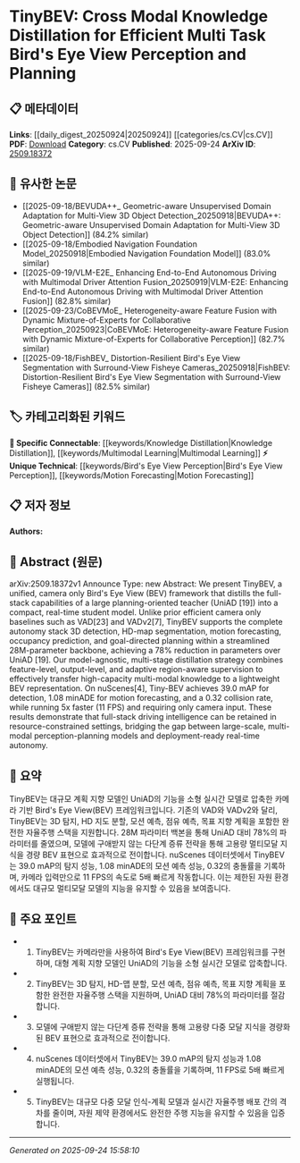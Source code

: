 <!-- KEYWORD_LINKING_METADATA:
{
  "processed_timestamp": "2025-09-24T15:58:10.319392",
  "vocabulary_version": "1.0",
  "selected_keywords": [
    "Bird's Eye View Perception",
    "Knowledge Distillation",
    "Multimodal Learning",
    "Motion Forecasting"
  ],
  "rejected_keywords": [],
  "similarity_scores": {
    "Bird's Eye View Perception": 0.78,
    "Knowledge Distillation": 0.82,
    "Multimodal Learning": 0.8,
    "Motion Forecasting": 0.75
  },
  "extraction_method": "AI_prompt_based",
  "budget_applied": true,
  "candidates_json": {
    "candidates": [
      {
        "surface": "Bird's Eye View",
        "canonical": "Bird's Eye View Perception",
        "aliases": [
          "BEV"
        ],
        "category": "unique_technical",
        "rationale": "Key concept for understanding the spatial perception approach used in autonomous driving.",
        "novelty_score": 0.75,
        "connectivity_score": 0.65,
        "specificity_score": 0.85,
        "link_intent_score": 0.78
      },
      {
        "surface": "Knowledge Distillation",
        "canonical": "Knowledge Distillation",
        "aliases": [],
        "category": "specific_connectable",
        "rationale": "Central to the model's ability to transfer knowledge from a larger model to a smaller one.",
        "novelty_score": 0.55,
        "connectivity_score": 0.88,
        "specificity_score": 0.7,
        "link_intent_score": 0.82
      },
      {
        "surface": "Multi Task Learning",
        "canonical": "Multimodal Learning",
        "aliases": [
          "MTL"
        ],
        "category": "specific_connectable",
        "rationale": "Relates to the integration of multiple tasks within a single framework.",
        "novelty_score": 0.6,
        "connectivity_score": 0.85,
        "specificity_score": 0.78,
        "link_intent_score": 0.8
      },
      {
        "surface": "Motion Forecasting",
        "canonical": "Motion Forecasting",
        "aliases": [],
        "category": "unique_technical",
        "rationale": "Specific task within the perception and planning framework that is critical for autonomous systems.",
        "novelty_score": 0.7,
        "connectivity_score": 0.6,
        "specificity_score": 0.82,
        "link_intent_score": 0.75
      }
    ],
    "ban_list_suggestions": [
      "autonomy stack",
      "streamlined backbone"
    ]
  },
  "decisions": [
    {
      "candidate_surface": "Bird's Eye View",
      "resolved_canonical": "Bird's Eye View Perception",
      "decision": "linked",
      "scores": {
        "novelty": 0.75,
        "connectivity": 0.65,
        "specificity": 0.85,
        "link_intent": 0.78
      }
    },
    {
      "candidate_surface": "Knowledge Distillation",
      "resolved_canonical": "Knowledge Distillation",
      "decision": "linked",
      "scores": {
        "novelty": 0.55,
        "connectivity": 0.88,
        "specificity": 0.7,
        "link_intent": 0.82
      }
    },
    {
      "candidate_surface": "Multi Task Learning",
      "resolved_canonical": "Multimodal Learning",
      "decision": "linked",
      "scores": {
        "novelty": 0.6,
        "connectivity": 0.85,
        "specificity": 0.78,
        "link_intent": 0.8
      }
    },
    {
      "candidate_surface": "Motion Forecasting",
      "resolved_canonical": "Motion Forecasting",
      "decision": "linked",
      "scores": {
        "novelty": 0.7,
        "connectivity": 0.6,
        "specificity": 0.82,
        "link_intent": 0.75
      }
    }
  ]
}
-->

# TinyBEV: Cross Modal Knowledge Distillation for Efficient Multi Task Bird's Eye View Perception and Planning

## 📋 메타데이터

**Links**: [[daily_digest_20250924|20250924]] [[categories/cs.CV|cs.CV]]
**PDF**: [Download](https://arxiv.org/pdf/2509.18372.pdf)
**Category**: cs.CV
**Published**: 2025-09-24
**ArXiv ID**: [2509.18372](https://arxiv.org/abs/2509.18372)

## 🔗 유사한 논문
- [[2025-09-18/BEVUDA++_ Geometric-aware Unsupervised Domain Adaptation for Multi-View 3D Object Detection_20250918|BEVUDA++: Geometric-aware Unsupervised Domain Adaptation for Multi-View 3D Object Detection]] (84.2% similar)
- [[2025-09-18/Embodied Navigation Foundation Model_20250918|Embodied Navigation Foundation Model]] (83.0% similar)
- [[2025-09-19/VLM-E2E_ Enhancing End-to-End Autonomous Driving with Multimodal Driver Attention Fusion_20250919|VLM-E2E: Enhancing End-to-End Autonomous Driving with Multimodal Driver Attention Fusion]] (82.8% similar)
- [[2025-09-23/CoBEVMoE_ Heterogeneity-aware Feature Fusion with Dynamic Mixture-of-Experts for Collaborative Perception_20250923|CoBEVMoE: Heterogeneity-aware Feature Fusion with Dynamic Mixture-of-Experts for Collaborative Perception]] (82.7% similar)
- [[2025-09-18/FishBEV_ Distortion-Resilient Bird's Eye View Segmentation with Surround-View Fisheye Cameras_20250918|FishBEV: Distortion-Resilient Bird's Eye View Segmentation with Surround-View Fisheye Cameras]] (82.5% similar)

## 🏷️ 카테고리화된 키워드
**🔗 Specific Connectable**: [[keywords/Knowledge Distillation|Knowledge Distillation]], [[keywords/Multimodal Learning|Multimodal Learning]]
**⚡ Unique Technical**: [[keywords/Bird's Eye View Perception|Bird's Eye View Perception]], [[keywords/Motion Forecasting|Motion Forecasting]]

## 📋 저자 정보

**Authors:** 

## 📄 Abstract (원문)

arXiv:2509.18372v1 Announce Type: new 
Abstract: We present TinyBEV, a unified, camera only Bird's Eye View (BEV) framework that distills the full-stack capabilities of a large planning-oriented teacher (UniAD [19]) into a compact, real-time student model. Unlike prior efficient camera only baselines such as VAD[23] and VADv2[7], TinyBEV supports the complete autonomy stack 3D detection, HD-map segmentation, motion forecasting, occupancy prediction, and goal-directed planning within a streamlined 28M-parameter backbone, achieving a 78% reduction in parameters over UniAD [19]. Our model-agnostic, multi-stage distillation strategy combines feature-level, output-level, and adaptive region-aware supervision to effectively transfer high-capacity multi-modal knowledge to a lightweight BEV representation. On nuScenes[4], Tiny-BEV achieves 39.0 mAP for detection, 1.08 minADE for motion forecasting, and a 0.32 collision rate, while running 5x faster (11 FPS) and requiring only camera input. These results demonstrate that full-stack driving intelligence can be retained in resource-constrained settings, bridging the gap between large-scale, multi-modal perception-planning models and deployment-ready real-time autonomy.

## 📝 요약

TinyBEV는 대규모 계획 지향 모델인 UniAD의 기능을 소형 실시간 모델로 압축한 카메라 기반 Bird's Eye View(BEV) 프레임워크입니다. 기존의 VAD와 VADv2와 달리, TinyBEV는 3D 탐지, HD 지도 분할, 모션 예측, 점유 예측, 목표 지향 계획을 포함한 완전한 자율주행 스택을 지원합니다. 28M 파라미터 백본을 통해 UniAD 대비 78%의 파라미터를 줄였으며, 모델에 구애받지 않는 다단계 증류 전략을 통해 고용량 멀티모달 지식을 경량 BEV 표현으로 효과적으로 전이합니다. nuScenes 데이터셋에서 TinyBEV는 39.0 mAP의 탐지 성능, 1.08 minADE의 모션 예측 성능, 0.32의 충돌률을 기록하며, 카메라 입력만으로 11 FPS의 속도로 5배 빠르게 작동합니다. 이는 제한된 자원 환경에서도 대규모 멀티모달 모델의 지능을 유지할 수 있음을 보여줍니다.

## 🎯 주요 포인트

- 1. TinyBEV는 카메라만을 사용하여 Bird's Eye View(BEV) 프레임워크를 구현하며, 대형 계획 지향 모델인 UniAD의 기능을 소형 실시간 모델로 압축합니다.
- 2. TinyBEV는 3D 탐지, HD-맵 분할, 모션 예측, 점유 예측, 목표 지향 계획을 포함한 완전한 자율주행 스택을 지원하며, UniAD 대비 78%의 파라미터를 절감합니다.
- 3. 모델에 구애받지 않는 다단계 증류 전략을 통해 고용량 다중 모달 지식을 경량화된 BEV 표현으로 효과적으로 전이합니다.
- 4. nuScenes 데이터셋에서 TinyBEV는 39.0 mAP의 탐지 성능과 1.08 minADE의 모션 예측 성능, 0.32의 충돌률을 기록하며, 11 FPS로 5배 빠르게 실행됩니다.
- 5. TinyBEV는 대규모 다중 모달 인식-계획 모델과 실시간 자율주행 배포 간의 격차를 줄이며, 자원 제약 환경에서도 완전한 주행 지능을 유지할 수 있음을 입증합니다.


---

*Generated on 2025-09-24 15:58:10*